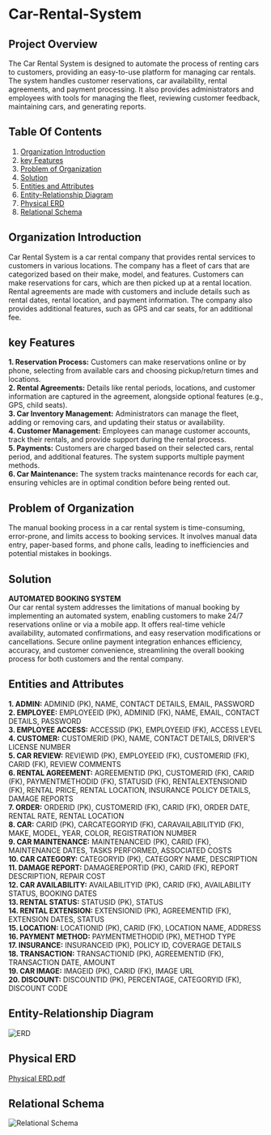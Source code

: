 # Car-Rental-System
## Project Overview
The Car Rental System is designed to automate the process of renting cars to customers, providing an easy-to-use platform for managing car rentals. The system handles customer reservations, car availability, rental agreements, and payment processing. It also provides administrators and employees with tools for managing the fleet, reviewing customer feedback, maintaining cars, and generating reports.
## Table Of Contents
1. [Organization Introduction](#organization-introduction)
2. [key Features](#key-features)
3. [Problem of Organization](#problem-of-organization)
4. [Solution](#solution)
5. [Entities and Attributes](#entities-and-attributes)
6. [Entity-Relationship Diagram](#entity-relationship-diagram)
7. [Physical ERD](#physical-erd)
8. [Relational Schema](#relational-schema)
## Organization Introduction
Car Rental System is a car rental company that provides rental services to customers in various locations. The company has a fleet of cars that are categorized based on their make, model, and features. Customers can make reservations for cars, which are then picked up at a rental location. Rental agreements are made with customers and include details such as rental dates, rental location, and payment information. The company also provides additional features, such as GPS and car seats, for an additional fee.
## key Features
**1. Reservation Process:** Customers can make reservations online or by phone, selecting from available cars and choosing pickup/return times and locations.<br/>
**2. Rental Agreements:** Details like rental periods, locations, and customer information are captured in the agreement, alongside optional features (e.g., GPS, child seats).<br/>
**3. Car Inventory Management:** Administrators can manage the fleet, adding or removing cars, and updating their status or availability.<br/>
**4. Customer Management:** Employees can manage customer accounts, track their rentals, and provide support during the rental process.<br/>
**5. Payments:** Customers are charged based on their selected cars, rental period, and additional features. The system supports multiple payment methods.<br/>
**6. Car Maintenance:** The system tracks maintenance records for each car, ensuring vehicles are in optimal condition before being rented out.<br/>
## Problem of Organization
The manual booking process in a car rental system is time-consuming, error-prone, and limits access to booking services. It involves manual data entry, paper-based forms, and phone calls, leading to inefficiencies and potential mistakes in bookings. 
## Solution
**AUTOMATED BOOKING SYSTEM**<br/>
Our car rental system addresses the limitations of manual booking by implementing an automated system, enabling customers to make 24/7 reservations online or via a mobile app. It offers real-time vehicle availability, automated confirmations, and easy reservation modifications or cancellations. Secure online payment integration enhances efficiency, accuracy, and customer convenience, streamlining the overall booking process for both customers and the rental company.
## Entities and Attributes
**1. ADMIN:** ADMINID (PK), NAME, CONTACT DETAILS, EMAIL, PASSWORD<br/>
**2. EMPLOYEE:** EMPLOYEEID (PK), ADMINID (FK), NAME, EMAIL, CONTACT DETAILS, PASSWORD<br/>
**3. EMPLOYEE ACCESS:** ACCESSID (PK), EMPLOYEEID (FK), ACCESS LEVEL<br/>
**4. CUSTOMER:** CUSTOMERID (PK), NAME, CONTACT DETAILS, DRIVER'S LICENSE NUMBER<br/>
**5. CAR REVIEW:** REVIEWID (PK), EMPLOYEEID (FK), CUSTOMERID (FK), CARID (FK), REVIEW COMMENTS<br/>
**6. RENTAL AGREEMENT:** AGREEMENTID (PK), CUSTOMERID (FK), CARID (FK), PAYMENTMETHODID (FK), STATUSID (FK), RENTALEXTENSIONID (FK), RENTAL PRICE, RENTAL LOCATION, INSURANCE POLICY DETAILS, DAMAGE REPORTS<br/>
**7. ORDER:** ORDERID (PK), CUSTOMERID (FK), CARID (FK), ORDER DATE, RENTAL RATE, RENTAL LOCATION<br/>
**8. CAR:** CARID (PK), CARCATEGORYID (FK), CARAVAILABILITYID (FK), MAKE, MODEL, YEAR, COLOR, REGISTRATION NUMBER<br/>
**9. CAR MAINTENANCE:** MAINTENANCEID (PK), CARID (FK), MAINTENANCE DATES, TASKS PERFORMED, ASSOCIATED COSTS<br/>
**10. CAR CATEGORY:** CATEGORYID (PK), CATEGORY NAME, DESCRIPTION<br/>
**11. DAMAGE REPORT:** DAMAGEREPORTID (PK), CARID (FK), REPORT DESCRIPTION, REPAIR COST<br/>
**12. CAR AVAILABILITY:** AVAILABILITYID (PK), CARID (FK), AVAILABILITY STATUS, BOOKING DATES<br/>
**13. RENTAL STATUS:** STATUSID (PK), STATUS<br/>
**14. RENTAL EXTENSION:** EXTENSIONID (PK), AGREEMENTID (FK), EXTENSION DATES, STATUS<br/>
**15. LOCATION:** LOCATIONID (PK), CARID (FK), LOCATION NAME, ADDRESS<br/>
**16. PAYMENT METHOD:** PAYMENTMETHODID (PK), METHOD TYPE<br/>
**17. INSURANCE:** INSURANCEID (PK), POLICY ID, COVERAGE DETAILS<br/>
**18. TRANSACTION:** TRANSACTIONID (PK), AGREEMENTID (FK), TRANSACTION DATE, AMOUNT<br/>
**19. CAR IMAGE:** IMAGEID (PK), CARID (FK), IMAGE URL<br/>
**20. DISCOUNT:** DISCOUNTID (PK), PERCENTAGE, CATEGORYID (FK), DISCOUNT CODE<br/>
## Entity-Relationship Diagram
![ERD](https://github.com/user-attachments/assets/5588bc2b-8c06-494f-a141-ccfd666cfd2c)
## Physical ERD
[Physical ERD.pdf](https://github.com/user-attachments/files/17679885/Physical.ERD.pdf)

## Relational Schema
![Relational Schema](https://github.com/user-attachments/assets/35ab92bc-6c95-46fc-94aa-8368731edf58)

